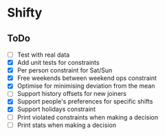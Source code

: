 # Shifty

## ToDo
- [ ] Test with real data
- [X] Add unit tests for constraints
- [X] Per person constraint for Sat/Sun
- [X] Free weekends between weekend ops constraint
- [X] Optimise for minimising deviation from the mean
- [ ] Support history offsets for new joiners
- [X] Support people's preferences for specific shifts
- [X] Support holidays constraint
- [ ] Print violated constraints when making a decision
- [ ] Print stats when making a decision
